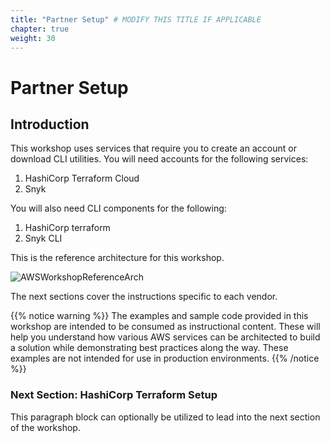 ```yaml
---
title: "Partner Setup" # MODIFY THIS TITLE IF APPLICABLE
chapter: true
weight: 30
---
```


# Partner Setup <!-- MODIFY THIS HEADING -->

## Introduction <!-- MODIFY THIS SUBHEADING -->

This workshop uses services that require you to create an account or download CLI utilities.  You will need accounts for the following services:

1. HashiCorp Terraform Cloud
1. Snyk

You will also need CLI components for the following:

1. HashiCorp terraform
1. Snyk CLI

This is the reference architecture for this workshop.

![AWSWorkshopReferenceArch](/images/aws-terraform-snyk-arch.png)

The next sections cover the instructions specific to each vendor.

{{% notice warning %}}
The examples and sample code provided in this workshop are intended to be consumed as instructional content. These will help you understand how various AWS services can be architected to build a solution while demonstrating best practices along the way. These examples are not intended for use in production environments.
{{% /notice %}}

### Next Section:  HashiCorp Terraform Setup <!-- MODIFY THIS HEADING -->
This paragraph block can optionally be utilized to lead into the next section of the workshop.